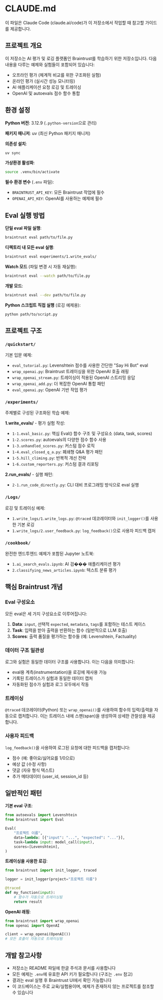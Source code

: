 # CLAUDE.md

이 파일은 Claude Code (claude.ai/code)가 이 저장소에서 작업할 때 참고할 가이드를 제공합니다.

## 프로젝트 개요

이 저장소는 AI 평가 및 로깅 플랫폼인 Braintrust를 학습하기 위한 저장소입니다. 다음 내용을 다루는 예제와 실험들이 포함되어 있습니다:
- 오프라인 평가 (체계적 비교를 위한 구조화된 실험)
- 온라인 평가 (실시간 성능 모니터링)
- AI 애플리케이션 요청 로깅 및 트레이싱
- OpenAI 및 autoevals 점수 함수 통합

## 환경 설정

**Python 버전**: 3.12.9 (`.python-version`으로 관리)

**패키지 매니저**: uv (최신 Python 패키지 매니저)

**의존성 설치**:
```bash
uv sync
```

**가상환경 활성화**:
```bash
source .venv/bin/activate
```

**필수 환경 변수** (`.env` 파일):
- `BRAINTRUST_API_KEY`: 모든 Braintrust 작업에 필수
- `OPENAI_API_KEY`: OpenAI를 사용하는 예제에 필수

## Eval 실행 방법

**단일 eval 파일 실행**:
```bash
braintrust eval path/to/file.py
```

**디렉토리 내 모든 eval 실행**:
```bash
braintrust eval experiments/1.write_evals/
```

**Watch 모드** (파일 변경 시 자동 재실행):
```bash
braintrust eval --watch path/to/file.py
```

**개발 모드**:
```bash
braintrust eval --dev path/to/file.py
```

**Python 스크립트 직접 실행** (로깅 예제용):
```bash
python path/to/script.py
```

## 프로젝트 구조

### `/quickstart/`
기본 입문 예제:
- `eval_tutorial.py`: Levenshtein 점수를 사용한 간단한 "Say Hi Bot" eval
- `wrap_openai.py`: Braintrust 트레이싱을 위한 OpenAI 호출 래핑
- `wrap_openai_stream.py`: 트레이싱이 적용된 OpenAI 스트리밍 응답
- `wrap_openai_add.py`: 더 복잡한 OpenAI 통합 패턴
- `eval_openai.py`: OpenAI 기반 작업 평가

### `/experiments/`
주제별로 구성된 구조화된 학습 예제:

**1.write_evals/** - 평가 실험 작성:
- `1-1.eval_basic.py`: 핵심 Eval() 함수 구조 및 구성요소 (data, task, scores)
- `1-2.scores.py`: autoevals의 다양한 점수 함수 사용
- `1-3.unhandled_scores.py`: 커스텀 점수 로직
- `1-4.eval_closed_q_a.py`: 폐쇄형 Q&A 평가 패턴
- `1-5.hill_climing.py`: 반복적 개선 전략
- `1-6.custom_reporters.py`: 커스텀 결과 리포팅

**2.run_evals/** - 실행 패턴:
- `2-1.run_code_directly.py`: CLI 대비 프로그래밍 방식으로 eval 실행

### `/Logs/`
로깅 및 트레이싱 예제:
- `1.write_logs/1.write_logs.py`: `@traced` 데코레이터와 `init_logger()`를 사용한 기본 로깅
- `1.write_logs/2.user_feedback.py`: `log_feedback()`으로 사용자 피드백 캡처

### `/cookbook/`
완전한 엔드투엔드 예제가 포함된 Jupyter 노트북:
- `1.ai_search_evals.ipynb`: AI 검��� 애플리케이션 평가
- `2.classifying_news_articles.ipynb`: 텍스트 분류 평가

## 핵심 Braintrust 개념

### Eval 구성요소
모든 eval은 세 가지 구성요소로 이루어집니다:
1. **Data**: `input`, 선택적 `expected`, `metadata`, `tags`를 포함하는 테스트 케이스
2. **Task**: 입력을 받아 출력을 반환하는 함수 (일반적으로 LLM 호출)
3. **Scores**: 출력 품질을 평가하는 함수들 (예: Levenshtein, Factuality)

### 데이터 구조 일관성
로그와 실험은 동일한 데이터 구조를 사용합니다. 이는 다음을 의미합니다:
- eval용 계측(instrumentation)을 로깅에 재사용 가능
- 기록된 트레이스가 실험과 동일한 데이터 캡처
- 자동화된 점수가 실험과 로그 모두에서 작동

### 트레이싱
`@traced` 데코레이터(Python) 또는 `wrap_openai()`를 사용하여 함수의 입력/출력을 자동으로 캡처합니다. 이는 트레이스 내에 스팬(span)을 생성하여 상세한 관찰성을 제공합니다.

### 사용자 피드백
`log_feedback()`을 사용하여 로그된 요청에 대한 피드백을 캡처합니다:
- 점수 (예: 좋아요/싫어요를 1/0으로)
- 예상 값 (수정 사항)
- 댓글 (자유 형식 텍스트)
- 추가 메타데이터 (user_id, session_id 등)

## 일반적인 패턴

**기본 eval 구조**:
```python
from autoevals import Levenshtein
from braintrust import Eval

Eval(
    "프로젝트 이름",
    data=lambda: [{"input": "...", "expected": "..."}],
    task=lambda input: model_call(input),
    scores=[Levenshtein],
)
```

**트레이싱을 사용한 로깅**:
```python
from braintrust import init_logger, traced

logger = init_logger(project="프로젝트 이름")

@traced
def my_function(input):
    # 함수가 자동으로 트레이싱됨
    return result
```

**OpenAI 래핑**:
```python
from braintrust import wrap_openai
from openai import OpenAI

client = wrap_openai(OpenAI())
# 모든 호출이 자동으로 트레이싱됨
```

## 개발 참고사항

- 저장소는 README 파일에 한글 주석과 문서를 사용합니다
- 모든 예제는 `.env`에 유효한 API 키가 필요합니다 (구조는 `.env` 참고)
- 결과는 eval 실행 후 Braintrust UI에서 확인 가능합니다
- 이 코드베이스는 주로 교육/실험용이며, 예제가 존재하지 않는 프로젝트를 참조할 수 있습니다